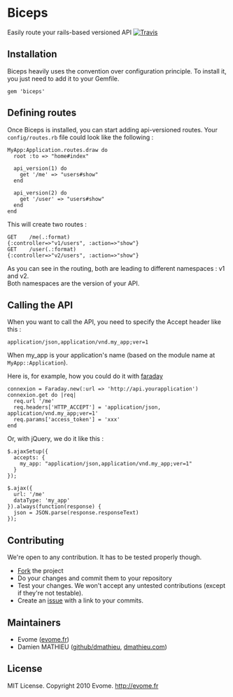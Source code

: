 # Biceps

Easily route your rails-based versioned API
[![Travis](https://secure.travis-ci.org/evome/biceps.png)](http://travis-ci.org/evome/biceps)

## Installation

Biceps heavily uses the convention over configuration principle.
To install it, you just need to add it to your Gemfile.

    gem 'biceps'

## Defining routes

Once Biceps is installed, you can start adding api-versioned routes.
Your `config/routes.rb` file could look like the following :

    MyApp:Application.routes.draw do
      root :to => "home#index"

      api_version(1) do
        get '/me' => "users#show"
      end

      api_version(2) do
        get '/user' => "users#show"
      end
    end

This will create two routes :

    GET    /me(.:format)                                 {:controller=>"v1/users", :action=>"show"}
    GET    /user(.:format)                               {:controller=>"v2/users", :action=>"show"}

As you can see in the routing, both are leading to different namespaces
: v1 and v2.  
Both namespaces are the version of your API.

## Calling the API

When you want to call the API, you need to specify the Accept header
like this :

    application/json,application/vnd.my_app;ver=1

When my_app is your application's name (based on the module name at
`MyApp::Application`).

Here is, for example, how you could do it with [faraday](https://github.com/technoweenie/faraday)

    connexion = Faraday.new(:url => 'http://api.yourapplication')
    connexion.get do |req|
      req.url '/me'
      req.headers['HTTP_ACCEPT'] = 'application/json, application/vnd.my_app;ver=1'
      req.params['access_token'] = 'xxx'
    end

Or, with jQuery, we do it like this :

    $.ajaxSetup({
      accepts: {
        my_app: "application/json,application/vnd.my_app;ver=1"
      }
    });

    $.ajax({
      url: '/me'
      dataType: 'my_app'
    }).always(function(response) {
      json = JSON.parse(response.responseText)
    });


## Contributing

We're open to any contribution. It has to be tested properly though.

* [Fork](http://help.github.com/forking/) the project
* Do your changes and commit them to your repository
* Test your changes. We won't accept any untested contributions (except if they're not testable).
* Create an [issue](https://github.com/evome/biceps/issues) with a link to your commits.

## Maintainers

* Evome ([evome.fr](http://evome.fr))
* Damien MATHIEU ([github/dmathieu](http://github.com/dmathieu), [dmathieu.com](http://dmathieu.com))

## License
MIT License. Copyright 2010 Evome. http://evome.fr
